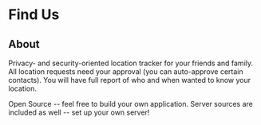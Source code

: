 Find Us
======


About
------
Privacy- and security-oriented location tracker for your friends and family.
All location requests need your approval (you can auto-approve certain contacts).
You will have full report of who and when wanted to know your location.

Open Source -- feel free to build your own application. Server sources are included as well -- set up your own server!

